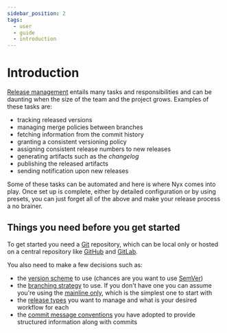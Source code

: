 ```yaml
---
sidebar_position: 2
tags:
  - user
  - guide
  - introduction
---
```


# Introduction

[Release management](https://en.wikipedia.org/wiki/Release_management) entails many tasks and responsibilities and can be daunting when the size of the team and the project grows. Examples of these tasks are:

* tracking released versions
* managing merge policies between branches
* fetching information from the commit history
* granting a consistent versioning policy
* assigning consistent release numbers to new releases
* generating artifacts such as the *changelog*
* publishing the released artifacts
* sending notification upon new releases

Some of these tasks can be automated and here is where Nyx comes into play. Once set up is complete, either by detailed configuration or by using presets, you can just forget all of the above and make your release process a no brainer.

## Things you need before you get started

To get started you need a [Git](https://git-scm.com/) repository, which can be local only or hosted on a central repository like [GitHub](https://github.com/) and [GitLab](https://gitlab.com/).

You also need to make a few decisions such as:

* the [version scheme](version-schemes.mdx) to use (chances are you want to use [SemVer](version-schemes.mdx#semantic-versioning-semver))
* the [branching strategy](../best-practice/branching-models.mdx) to use. If you don't have one you can assume you're using the [mainline only](../best-practice/branching-models.mdx#mainline-only), which is the simplest one to start with
* the [release types](../configuration-reference/release-types.mdx) you want to manage and what is your desired workflow for each
* the [commit message conventions](../configuration-reference/commit-message-conventions.mdx) you have adopted to provide structured information along with commits
